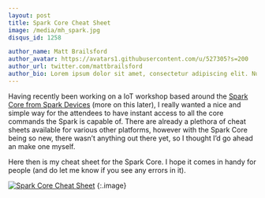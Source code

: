 ```yaml
---
layout: post
title: Spark Core Cheat Sheet
image: /media/mh_spark.jpg
disqus_id: 1258

author_name: Matt Brailsford
author_avatar: https://avatars1.githubusercontent.com/u/527305?s=200
author_url: twitter.com/mattbrailsford
author_bio: Lorem ipsum dolor sit amet, consectetur adipiscing elit. Nunc sed dui nec quam vestibulum semper non vel massa. Mauris vitae gravida sem. Vestibulum rutrum leo sit amet mi viverra, sit amet cursus metus consequat.
---
```


Having recently been working on a IoT workshop based around the [Spark Core from Spark Devices](https://www.spark.io/) (more on this later), I really wanted a nice and simple way for the attendees to have instant access to all the core commands the Spark is capable of. There are already a plethora of cheat sheets available for various other platforms, however with the Spark Core being so new, there wasn’t anything out there yet, so I thought I’d go ahead an make one myself.

Here then is my cheat sheet for the Spark Core. I hope it comes in handy for people (and do let me know if you see any errors in it).

[![Spark Core Cheat Sheet](/media/spark/spark_cheat_sheet.jpg)](/media/spark/spark-core-cheat-sheet-v1-1.pdf)
{:.image}
